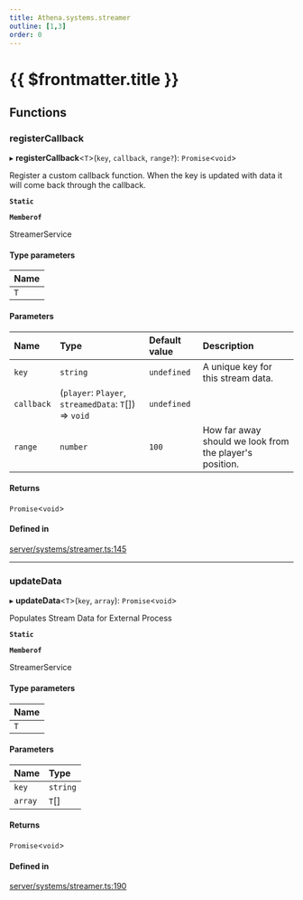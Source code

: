 ```yaml
---
title: Athena.systems.streamer
outline: [1,3]
order: 0
---
```


# {{ $frontmatter.title }}


## Functions

### registerCallback

▸ **registerCallback**<`T`\>(`key`, `callback`, `range?`): `Promise`<`void`\>

Register a custom callback function.
When the key is updated with data it will come back through the callback.

**`Static`**

**`Memberof`**

StreamerService

#### Type parameters

| Name |
| :------ |
| `T` |

#### Parameters

| Name | Type | Default value | Description |
| :------ | :------ | :------ | :------ |
| `key` | `string` | `undefined` | A unique key for this stream data. |
| `callback` | (`player`: `Player`, `streamedData`: `T`[]) => `void` | `undefined` |  |
| `range` | `number` | `100` | How far away should we look from the player's position. |

#### Returns

`Promise`<`void`\>

#### Defined in

[server/systems/streamer.ts:145](https://github.com/Stuyk/altv-athena/blob/2ba937d/src/core/server/systems/streamer.ts#L145)

___

### updateData

▸ **updateData**<`T`\>(`key`, `array`): `Promise`<`void`\>

Populates Stream Data for External Process

**`Static`**

**`Memberof`**

StreamerService

#### Type parameters

| Name |
| :------ |
| `T` |

#### Parameters

| Name | Type |
| :------ | :------ |
| `key` | `string` |
| `array` | `T`[] |

#### Returns

`Promise`<`void`\>

#### Defined in

[server/systems/streamer.ts:190](https://github.com/Stuyk/altv-athena/blob/2ba937d/src/core/server/systems/streamer.ts#L190)
